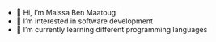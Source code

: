 - 👋 Hi, I’m Maissa Ben Maatoug
- 👀 I’m interested in software development 
- 🌱 I’m currently learning different programming languages
